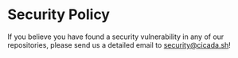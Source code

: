 # Security Policy

If you believe you have found a security vulnerability in any of our repositories,
please send us a detailed email to [security@cicada.sh](mailto:security@cicada.sh)!

